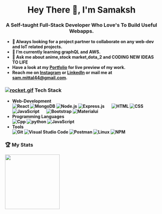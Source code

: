 
<h1 align="center">Hey There 👋, I'm Samaksh </h1>
<h3 align="center"> A <strong> Self-taught Full-Stack Developer <strong/> Who Love's To Build Useful Webapps.</h3>

- 👯 Always looking for a project partner to collaborate on any web-dev and IoT related projects.
- 🌱 I’m currently learning graphQL and AWS.
- 💬 Ask me about <strong> anime,stock market,dota_2 </strong> and <strong> CODING NEW IDEAS TO LIFE </strong>
     <br>
- Have a look at my <a href="https://www.mittalsam.me/" target="_blank" >Portfolio</a> for live preview of my  work.
- Reach me on [Instagram](https://www.instagram.com/mittal.sam/) or [LinkedIn](https://www.linkedin.com/in/samaksh-mittal-967447168/) or mail me at sam.mittal44@gmail.com.
     
### [![rocket.gif](https://s4.gifyu.com/images/rocket.gif)](https://gifyu.com/image/ZySM) Tech Stack
     
- Web-Development &nbsp;    
  ![React](https://img.shields.io/badge/-React-333333?style=flat&logo=react&logoColor=blue)
  ![MongoDB](https://img.shields.io/badge/-MongoDB-333333?style=flat&logo=mongodb)
  ![Node.js](https://img.shields.io/badge/-Node.js-333333?style=flat&logo=node.js&logoColor=#3C873A)
  ![Express.js](https://img.shields.io/badge/-Express.js-333333?style=flat&logo=express&logoColor=yellow) &nbsp; &nbsp; &nbsp; 
  ![HTML](https://img.shields.io/badge/-HTML-333333?style=centerme&logo=HTML5)
  ![CSS](https://img.shields.io/badge/-CSS-333333?style=flat&logo=CSS3&logoColor=1572B6)
  ![JavaScript](https://img.shields.io/badge/-JavaScript-333333?style=flat&logo=javascript) &nbsp; &nbsp; &nbsp; 
  ![Bootstrap](https://img.shields.io/badge/-Bootstrap-333333?style=flat&logo=bootstrap&logoColor=563D7C)
  ![Materialui](https://img.shields.io/badge/-Material%20UI-333333?style=flat&logo=materialui&logoColor=blue)
- Programming Languages <br>
  ![Cpp](https://img.shields.io/badge/-C++-333333.svg?style=flat&logo=c%2B%2B&logoColor=yellow)
  ![python](https://img.shields.io/badge/-python-333333?style=flat&logo=python&logoColor=blue)
  ![JavaScript](https://img.shields.io/badge/-JavaScript-333333?style=flat&logo=javascript)
- Tools <br>
  ![Git](https://img.shields.io/badge/-Git-333333?style=flat&logo=git)
  ![Visual Studio Code](https://img.shields.io/badge/-VSCode-333333?style=flat&logo=visual-studio-code&logoColor=007ACC)
  ![Postman](https://img.shields.io/badge/-Postman-333333?style=flat&logo=postman&logoColor=orange)
  ![Linux](https://img.shields.io/badge/-Linux-333333?style=flat&logo=linux&logoColor=black)
  ![NPM](https://img.shields.io/badge/-NPM-333333?style=flat&logo=npm&logoColor=black)
     
### 🏆&nbsp;My Stats
<p align="left">
<a href="https://github.com/mittalsam20">
  <img height="180em" src="https://github-readme-stats.vercel.app/api?username=mittalsam20&show_icons=true&theme=algolia&include_all_commits=true&count_private=true" />
</a>
